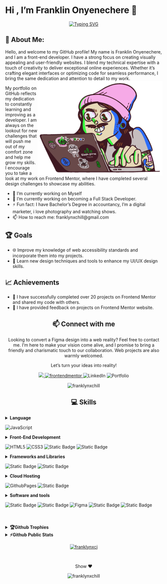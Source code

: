 # Hi , I’m Franklin Onyenechere 👋 
<div align="center"> <a href="https://git.io/typing-svg"><img src="https://readme-typing-svg.demolab.com?font=Fira+Code&pause=1000&center=true&vCenter=true&random=false&width=435&height=90&lines=I'm+Franklin+Onyenechere..♥️; Passionate+Front-End+Developer.;Actiive+Learner+and+Researcher" alt="Typing SVG" /></a></div>

## 💫 About Me:
Hello, and welcome to my GitHub profile! My name is Franklin Onyenechere, and I am a front-end developer. 
I have a strong focus on creating visually appealing and user-friendly websites. I blend my technical expertise with a touch of creativity to deliver exceptional online experiences. Whether it’s crafting elegant interfaces or optimizing code for seamless performance, I bring the same dedication and attention to detail to my work.
<br>
<img align="right" alt="coding" width="400" src="coding.gif">

My portfolio on GitHub reflects my dedication to constantly learning and improving as a developer. I am always on the lookout for new challenges that will push me out of my comfort zone and help me grow my skills.
I encourage you to take a look at my work on Frontend Mentor, where I have completed several design challenges to showcase my abilities. 

<ul>
<li>🔭 I’m currently working on Myself</li>
<li>🌱 I’m currently working on becoming a Full Stack Developer. </li>
<li>⚡ Fun fact: I have Bachelor’s Degree in accountancy, I’m a digital marketer, i love photography and watching shows. </li>
<li>📫 How to reach me: franklynxchill@gmail.com</li>
</ul>

## 🏆 Goals
<ul>
<li>🌐 Improve my knowledge of web accessibility standards and incorporate them into my projects. </li>

<li> 🎨 Learn new design techniques and tools to enhance my UI/UX design skills. </li>
</ul>

## 📈 Achievements
<ul>
<li> 🎉 I have successfully completed over 20 projects on Frontend Mentor and shared my code with others. </li>
<li> 🤝 I have provided feedback on projects on Frontend Mentor website. </li>
</ul>

##

##  <p align="center">📫 Connect with me</p> 
<p align="center" width="350px">
  Looking to convert a Figma design into a web reality? Feel free to contact me. I’m here to make your vision come alive, and I promise to bring a friendly and charismatic touch to our collaboration. Web projects are also warmly welcomed.
</p> 
<p align="center">Let’s turn your ideas into reality!</p>

<p align="center">
  <a href="mailto:franklynxchill@gmail.com"> 
  <img src="https://img.shields.io/badge/Gmail-D14836?style=for-the-badge&logo=gmail&logoColor=white">
  </a> 
  <a href="https://www.frontendmentor.io/profile/franklynxchill" target="_blank">
  <img alt="frontendmentor" src="https://img.shields.io/badge/Frontendmento%20-badge%20?style=for-the-badge&logo=frontendmentor&color=%233F54A3">
  </a>
  <a herf="https://www.linkedin.com/in/franklynxchill" target="_blank"> 
  <img alt="LinkedIn" src="https://img.shields.io/badge/LinkedIn-badge?style=for-the-badge&logo=linkedIn&color=%230A66C2">
  </a>
  <a herf="" target="_blank"> 
  <img alt="Portfolio" src="https://img.shields.io/badge/Portfolio-badge?style=for-the-badge&logo=Portfolio&color=%2334A7C1">
  </a>

</p>

<div align="center">
  <p><img align="center" src="https://github-readme-streak-stats.herokuapp.com/?user=franklynxchill&" alt="franklynxchill" /></p>

</div>

##

##  <p align="center">💻 Skills</p>

<details>
<summary> <b> Language  </b>

![JavaScript](https://img.shields.io/badge/javascript-%23323330.svg?style=for-the-badge&logo=javascript&logoColor=%23F7DF1E)
</summary>
</details>

<details>
<summary> <b>Front-End Development</b>

![HTML5](https://img.shields.io/badge/html5-%23E34F26.svg?style=for-the-badge&logo=html5&logoColor=white) ![CSS3](https://img.shields.io/badge/css3-%231572B6.svg?style=for-the-badge&logo=css3&logoColor=white) ![Static Badge](https://img.shields.io/badge/Bootstrap-badge?style=for-the-badge&logo=Bootstrap&logoColor=white%20&color=%237952B3) ![Static Badge](https://img.shields.io/badge/Sass-CC6699?style=for-the-badge&logo=sass&logoColor=white)

</summary>
</details>

<details>
<summary> <b>Frameworks and Libraries</b>

![Static Badge](https://img.shields.io/badge/React-20232A?style=for-the-badge&logo=react)
![Static Badge](https://img.shields.io/badge/tailwindcss-%2306B6D4?style=for-the-badge&logo=tailwindcss&logoColor=white)
</summary>
</details>

<details>
<summary> <b> Cloud Hosting </b>

![GithubPages](https://img.shields.io/badge/github%20pages-121013?style=for-the-badge&logo=github&logoColor=white) ![Static Badge](https://img.shields.io/badge/Netlify-00C7B7?style=for-the-badge&logo=netlify&logoColor=white)

</details>
</summary>

<details> 
<summary> <b>Software and tools </b>
  
![Static Badge](https://img.shields.io/badge/GIT-badge?style=for-the-badge&logo=git&logoColor=white&color=%23F05032)
![Static Badge](https://img.shields.io/badge/GITHUB-badge?style=for-the-badge&logo=github&logoColor=white&color=%23181717)
![Figma](https://img.shields.io/badge/figma-%23F24E1E.svg?style=for-the-badge&logo=figma&logoColor=white)
![Static Badge](https://img.shields.io/badge/VS%20CODE-badge?style=for-the-badge&logo=visualstudiocode&color=%23007ACC)
![Static Badge](https://img.shields.io/badge/WordPress-badge?style=for-the-badge&logo=wordpress&color=%2321759B)
</summary>
</details>

# 
<details> 
<summary> <b>🏆Github Trophies</b> </summary>
<p align="left"> <a href="https://github.com/ryo-ma/github-profile-trophy"><img src="https://github-profile-trophy.vercel.app/?username=franklynxchill" alt="franklynxchill" /></a> </p>
</details>

<details> 
<summary> <b>⚡Github Public Stats</b> </summary>

<p><img align="left" src="https://github-readme-stats.vercel.app/api/top-langs?username=franklynxchill&show_icons=true&locale=en&layout=compact" alt="franklynxchill" /></p>

<p>&nbsp;<img align="center" src="https://github-readme-stats.vercel.app/api?username=franklynxchill&show_icons=true&locale=en" alt="franklynxchill" /></p>
</details>

<p align="center"><a href="https://www.buymeacoffee.com/franklynxcj"> <img align="center" src="https://cdn.buymeacoffee.com/buttons/v2/default-yellow.png" height="50" width="210" alt="franklynxcj" /></a></p><br>
<p align="center">Show ♥️</p>

<p align="center"> <img src="https://komarev.com/ghpvc/?username=franklynxchill&label=Profile%20views&color=0e75b6&style=flat" alt="franklynxchill" /> </p>
